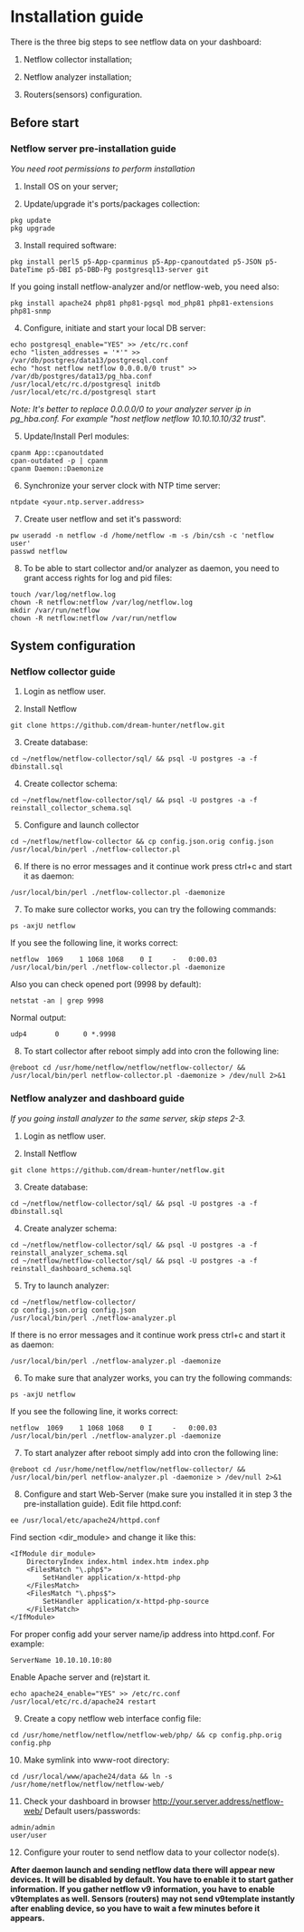 # Installation guide
There is the three big steps to see netflow data on your dashboard:

1. Netflow collector installation;

2. Netflow analyzer installation;

3. Routers(sensors) configuration.

## Before start

### Netflow server pre-installation guide
*You need root permissions to perform installation*

1. Install OS on your server;

2. Update/upgrade it's ports/packages collection:
```
pkg update
pkg upgrade
```

3. Install required software:
```
pkg install perl5 p5-App-cpanminus p5-App-cpanoutdated p5-JSON p5-DateTime p5-DBI p5-DBD-Pg postgresql13-server git
```
If you going install netflow-analyzer and/or netflow-web, you need also:
```
pkg install apache24 php81 php81-pgsql mod_php81 php81-extensions php81-snmp
```

4. Configure, initiate and start your local DB server:
```
echo postgresql_enable="YES" >> /etc/rc.conf
echo "listen_addresses = '*'" >> /var/db/postgres/data13/postgresql.conf
echo "host netflow netflow 0.0.0.0/0 trust" >> /var/db/postgres/data13/pg_hba.conf
/usr/local/etc/rc.d/postgresql initdb
/usr/local/etc/rc.d/postgresql start
```
*Note: It's better to replace 0.0.0.0/0 to your analyzer server ip in pg_hba.conf. For example "host netflow netflow 10.10.10.10/32 trust*".

5. Update/Install Perl modules:
```
cpanm App::cpanoutdated
cpan-outdated -p | cpanm
cpanm Daemon::Daemonize
```

6. Synchronize your server clock with NTP time server:
```
ntpdate <your.ntp.server.address>
```

7. Create user netflow and set it's password:
```
pw useradd -n netflow -d /home/netflow -m -s /bin/csh -c 'netflow user'
passwd netflow
```

8. To be able to start collector and/or analyzer as daemon, you need to grant access rights for log and pid files:
```
touch /var/log/netflow.log
chown -R netflow:netflow /var/log/netflow.log
mkdir /var/run/netflow
chown -R netflow:netflow /var/run/netflow
```

## System configuration

### Netflow collector guide

1. Login as netflow user.

2. Install Netflow
```
git clone https://github.com/dream-hunter/netflow.git
```

3. Create database:
```
cd ~/netflow/netflow-collector/sql/ && psql -U postgres -a -f dbinstall.sql
```

4. Create collector schema:
```
cd ~/netflow/netflow-collector/sql/ && psql -U postgres -a -f reinstall_collector_schema.sql
```

5. Configure and launch collector
```
cd ~/netflow/netflow-collector && cp config.json.orig config.json
/usr/local/bin/perl ./netflow-collector.pl
```

6. If there is no error messages and it continue work press ctrl+c and start it as daemon:
```
/usr/local/bin/perl ./netflow-collector.pl -daemonize
```

7. To make sure collector works, you can try the following commands:
```
ps -axjU netflow
```
If you see the following line, it works correct:
```
netflow  1069    1 1068 1068    0 I     -   0:00.03 /usr/local/bin/perl ./netflow-collector.pl -daemonize
```
Also you can check opened port (9998 by default):
```
netstat -an | grep 9998
```
Normal output:
```
udp4       0      0 *.9998
```

8. To start collector after reboot simply add into cron the following line:
```
@reboot cd /usr/home/netflow/netflow/netflow-collector/ && /usr/local/bin/perl netflow-collector.pl -daemonize > /dev/null 2>&1
```

### Netflow analyzer and dashboard guide
*If you going install analyzer to the same server, skip steps 2-3.*

1. Login as netflow user.

2. Install Netflow
```
git clone https://github.com/dream-hunter/netflow.git
```

3. Create database:
```
cd ~/netflow/netflow-collector/sql/ && psql -U postgres -a -f dbinstall.sql
```

4. Create analyzer schema:
```
cd ~/netflow/netflow-collector/sql/ && psql -U postgres -a -f reinstall_analyzer_schema.sql
cd ~/netflow/netflow-collector/sql/ && psql -U postgres -a -f reinstall_dashboard_schema.sql
```

5. Try to launch analyzer:
```
cd ~/netflow/netflow-collector/
cp config.json.orig config.json
/usr/local/bin/perl ./netflow-analyzer.pl
```
If there is no error messages and it continue work press ctrl+c and start it as daemon:
```
/usr/local/bin/perl ./netflow-analyzer.pl -daemonize
```

6. To make sure that analyzer works, you can try the following commands:
```
ps -axjU netflow
```
If you see the following line, it works correct:
```
netflow  1069    1 1068 1068    0 I     -   0:00.03 /usr/local/bin/perl ./netflow-analyzer.pl -daemonize
```

7. To start analyzer after reboot simply add into cron the following line:
```
@reboot cd /usr/home/netflow/netflow/netflow-collector/ && /usr/local/bin/perl netflow-analyzer.pl -daemonize > /dev/null 2>&1
```

8. Configure and start Web-Server (make sure you installed it in step 3 the pre-installation guide). Edit file httpd.conf:
```
ee /usr/local/etc/apache24/httpd.conf
```
Find section <dir_module> and change it like this:
```
<IfModule dir_module>
    DirectoryIndex index.html index.htm index.php
    <FilesMatch "\.php$">
        SetHandler application/x-httpd-php
    </FilesMatch>
    <FilesMatch "\.phps$">
        SetHandler application/x-httpd-php-source
    </FilesMatch>
</IfModule>
```
For proper config add your server name/ip address into httpd.conf. For example:
```
ServerName 10.10.10.10:80
```
Enable Apache server and (re)start it.
```
echo apache24_enable="YES" >> /etc/rc.conf
/usr/local/etc/rc.d/apache24 restart
```

9. Create a copy netflow web interface config file:
```
cd /usr/home/netflow/netflow/netflow-web/php/ && cp config.php.orig config.php
```

10. Make symlink into www-root directory:
```
cd /usr/local/www/apache24/data && ln -s /usr/home/netflow/netflow/netflow-web/
```

11. Check your dashboard in browser http://your.server.address/netflow-web/
Default users/passwords:
```
admin/admin
user/user
```

12. Configure your router to send netflow data to your collector node(s).

**After daemon launch and sending netflow data there will appear new devices. It will be disabled by default. You have to enable it to start gather information.
If you gather netflow v9 information, you have to enable v9templates as well. Sensors (routers) may not send v9template instantly after enabling device, so you have to wait a few minutes before it appears.**
